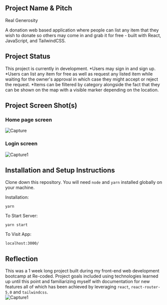## Project Name & Pitch
Real Generosity

A donation web based application where people can list any item that they wish to donate so others may come in and grab it for free - built with React, JavaScript, and TailwindCSS.

## Project Status
This project is currently in development. 
*Users may sign in and sign up.
*Users can list any item for free as well as request any listed item while waiting for the owner's approval in which case they might accept or reject the request.
*Items can be filtered by category alongside the fact that they can be shown on the map with a visible marker depending on the location.


## Project Screen Shot(s)
### Home page screen
![Capture](https://user-images.githubusercontent.com/42115721/114062758-8b0ce700-98a0-11eb-8198-6fa82bb9a0e4.PNG)

### Login screen
![Capture1](https://user-images.githubusercontent.com/42115721/114062933-bee80c80-98a0-11eb-88a1-0052163a4f24.PNG)


## Installation and Setup Instructions
Clone down this repository. You will need `node` and `yarn` installed globally on your machine.  

Installation:

`yarn`  

To Start Server:

`yarn start`  

To Visit App:

`localhost:3000/`  

## Reflection
This was a 1 week long project built during my front-end web development bootcamp at Re-coded. Project goals included using technologies learned up until this point and familiarizing myself with documentation for new features all of which has been achieved by leveraging `react`, `react-router-5.0` and `tailwindcss`.  
![Capture1](https://user-images.githubusercontent.com/42115721/114062904-b5f73b00-98a0-11eb-93d2-a4406db18581.PNG)
